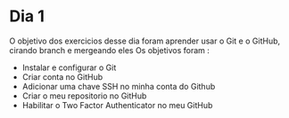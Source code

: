# Dia 1 
O objetivo dos exercicios desse dia foram aprender usar o Git e o GitHub, cirando branch e mergeando eles
Os objetivos foram :
- Instalar e configurar o Git
- Criar conta no GitHub
- Adicionar uma chave SSH no minha conta do Github
- Criar o meu repositorio no GitHub
- Habilitar o Two Factor Authenticator no meu GitHub
